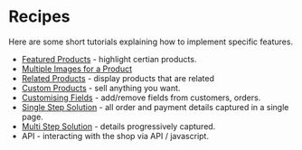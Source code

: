 # Recipes

Here are some short tutorials explaining how to implement specific features.

 * [Featured Products](FeaturedProducts) - highlight certian products.
 * [Multiple Images for a Product](MultipleImagesProduct)
 * [Related Products](RelatedProducts) - display products that are related
 * [Custom Products](CustomProducts) - sell anything you want.
 * [Customising Fields](CustomisingFields) - add/remove fields from customers, orders.
 * [Single Step Solution](SingleStepSolution) - all order and payment details captured in a single page.
 * [Multi Step Solution](MultiStepSolution) - details progressively captured.
 * API - interacting with the shop via API / javascript.